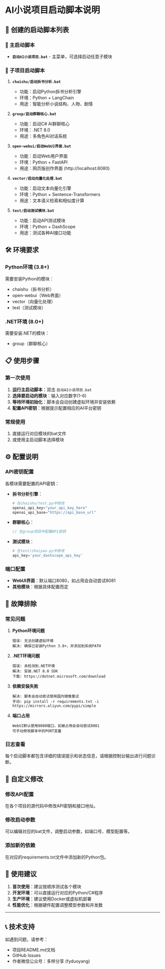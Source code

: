 # AI小说项目启动脚本说明

## 📁 创建的启动脚本列表

### 🚀 主启动脚本
- **`启动AI小说项目.bat`** - 主菜单，可选择启动任意子模块

### 📖 子项目启动脚本

1. **`chaishu/启动拆书分析.bat`**
   - 功能：启动Python拆书分析引擎
   - 环境：Python + LangChain
   - 用途：智能分析小说结构、人物、剧情

2. **`group/启动群聊核心.bat`**
   - 功能：启动C# AI群聊核心
   - 环境：.NET 8.0
   - 用途：多角色AI对话系统

3. **`open-webui/启动WebUI界面.bat`**
   - 功能：启动Web用户界面
   - 环境：Python + FastAPI
   - 用途：网页版创作界面 (http://localhost:8080)

4. **`vector/启动向量化处理.bat`**
   - 功能：启动文本向量化引擎
   - 环境：Python + Sentence-Transformers
   - 用途：文本语义检索和相似度计算

5. **`test/启动测试模块.bat`**
   - 功能：启动API测试模块
   - 环境：Python + DashScope
   - 用途：测试各种AI接口功能

## 🛠️ 环境要求

### Python环境 (3.8+)
需要安装Python的模块：
- chaishu（拆书分析）
- open-webui（Web界面）
- vector（向量化处理）
- test（测试模块）

### .NET环境 (8.0+)
需要安装.NET的模块：
- group（群聊核心）

## 📋 使用步骤

### 第一次使用
1. **运行主启动脚本**：双击 `启动AI小说项目.bat`
2. **选择要启动的模块**：输入对应数字(1-6)
3. **等待环境初始化**：脚本会自动创建虚拟环境并安装依赖
4. **配置API密钥**：根据提示配置相应的AI平台密钥

### 常规使用
1. 直接运行对应模块的bat文件
2. 或使用主启动脚本选择模块

## ⚙️ 配置说明

### API密钥配置
各模块需要配置的API密钥：

- **拆书分析引擎**：
  ```python
  # 在chaishu/test.py中修改
  openai_api_key="your_api_key_here"
  openai_api_base="https://api_base_url"
  ```

- **群聊核心**：
  ```csharp
  // 在group项目中配置API密钥
  ```

- **测试模块**：
  ```python
  # 在test/zhaiyao.py中修改
  api_key='your_dashscope_api_key'
  ```

### 端口配置
- **WebUI界面**：默认端口8080，如占用会自动尝试8081
- **其他模块**：根据具体配置而定

## 🔧 故障排除

### 常见问题

1. **Python环境问题**
   ```
   错误: 无法创建虚拟环境
   解决: 确保已安装Python 3.8+，并添加到系统PATH
   ```

2. **.NET环境问题**
   ```
   错误: 未检测到.NET环境
   解决: 安装.NET 8.0 SDK
   下载: https://dotnet.microsoft.com/download
   ```

3. **依赖安装失败**
   ```
   解决: 脚本会自动尝试使用国内镜像重试
   手动: pip install -r requirements.txt -i https://mirrors.aliyun.com/pypi/simple
   ```

4. **端口占用**
   ```
   WebUI默认使用8080端口，如被占用会自动尝试8081
   可手动修改脚本中的PORT变量
   ```

### 日志查看
每个启动脚本都包含详细的错误提示和状态信息，请根据控制台输出进行问题诊断。

## 📝 自定义修改

### 修改API配置
在各个项目的源代码中修改API密钥和接口地址。

### 修改启动参数
可以编辑对应的bat文件，调整启动参数，如端口号、模型配置等。

### 添加新的依赖
在对应的requirements.txt文件中添加新的Python包。

## 🎯 使用建议

1. **首次使用**：建议按顺序测试各个模块
2. **开发环境**：可以直接运行对应的Python/C#程序
3. **生产环境**：建议使用Docker或虚拟机部署
4. **性能优化**：根据硬件配置调整模型参数和并发数

---

## 📞 技术支持

如遇到问题，请参考：
- 项目README.md文档
- GitHub Issues
- 作者微信公众号：多样分享 (fyduoyang)
